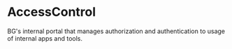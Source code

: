 # AccessControl
BG's internal portal that manages authorization and authentication to usage of internal apps and tools.
